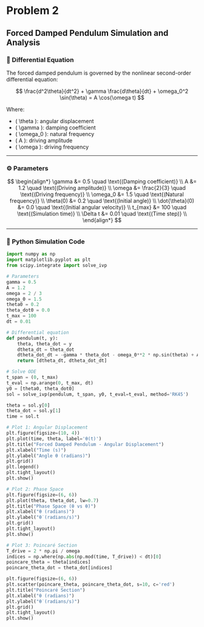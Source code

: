 # Problem 2 
## Forced Damped Pendulum Simulation and Analysis

### 🧮 Differential Equation

The forced damped pendulum is governed by the nonlinear second-order differential equation:

$$
\frac{d^2\theta}{dt^2} + \gamma \frac{d\theta}{dt} + \omega_0^2 \sin(\theta) = A \cos(\omega t)
$$

Where:

- \( \theta \): angular displacement  
- \( \gamma \): damping coefficient  
- \( \omega_0 \): natural frequency  
- \( A \): driving amplitude  
- \( \omega \): driving frequency  

---

### ⚙️ Parameters

$$
\begin{align*}
\gamma &= 0.5 \quad \text{(Damping coefficient)} \\
A &= 1.2 \quad \text{(Driving amplitude)} \\
\omega &= \frac{2}{3} \quad \text{(Driving frequency)} \\
\omega_0 &= 1.5 \quad \text{(Natural frequency)} \\
\theta(0) &= 0.2 \quad \text{(Initial angle)} \\
\dot{\theta}(0) &= 0.0 \quad \text{(Initial angular velocity)} \\
t_{max} &= 100 \quad \text{(Simulation time)} \\
\Delta t &= 0.01 \quad \text{(Time step)} \\
\end{align*}
$$

---

### 🧠 Python Simulation Code

```python
import numpy as np
import matplotlib.pyplot as plt
from scipy.integrate import solve_ivp

# Parameters
gamma = 0.5
A = 1.2
omega = 2 / 3
omega_0 = 1.5
theta0 = 0.2
theta_dot0 = 0.0
t_max = 100
dt = 0.01

# Differential equation
def pendulum(t, y):
    theta, theta_dot = y
    dtheta_dt = theta_dot
    dtheta_dot_dt = -gamma * theta_dot - omega_0**2 * np.sin(theta) + A * np.cos(omega * t)
    return [dtheta_dt, dtheta_dot_dt]

# Solve ODE
t_span = (0, t_max)
t_eval = np.arange(0, t_max, dt)
y0 = [theta0, theta_dot0]
sol = solve_ivp(pendulum, t_span, y0, t_eval=t_eval, method='RK45')

theta = sol.y[0]
theta_dot = sol.y[1]
time = sol.t

# Plot 1: Angular Displacement
plt.figure(figsize=(10, 4))
plt.plot(time, theta, label='θ(t)')
plt.title("Forced Damped Pendulum - Angular Displacement")
plt.xlabel("Time (s)")
plt.ylabel("Angle θ (radians)")
plt.grid()
plt.legend()
plt.tight_layout()
plt.show()

# Plot 2: Phase Space
plt.figure(figsize=(6, 6))
plt.plot(theta, theta_dot, lw=0.7)
plt.title("Phase Space (θ vs θ̇)")
plt.xlabel("θ (radians)")
plt.ylabel("θ̇ (radians/s)")
plt.grid()
plt.tight_layout()
plt.show()

# Plot 3: Poincaré Section
T_drive = 2 * np.pi / omega
indices = np.where(np.abs(np.mod(time, T_drive)) < dt)[0]
poincare_theta = theta[indices]
poincare_theta_dot = theta_dot[indices]

plt.figure(figsize=(6, 6))
plt.scatter(poincare_theta, poincare_theta_dot, s=10, c='red')
plt.title("Poincaré Section")
plt.xlabel("θ (radians)")
plt.ylabel("θ̇ (radians/s)")
plt.grid()
plt.tight_layout()
plt.show()
